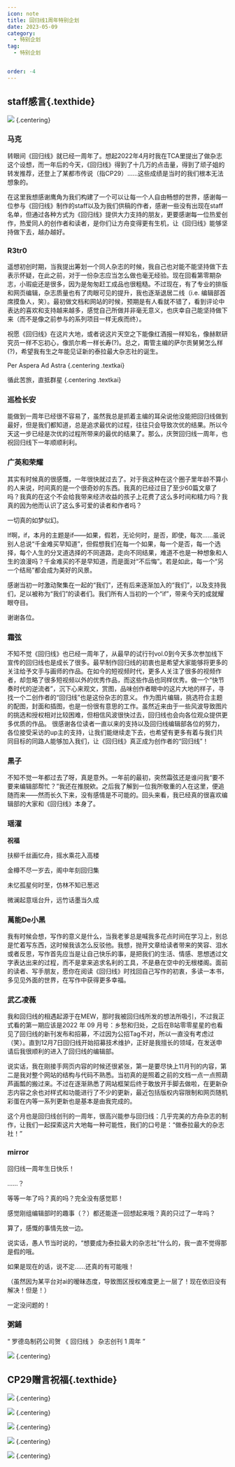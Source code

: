 ```yaml
---
icon: note
title: 回归线1周年特别企划
date: 2023-05-09
category:
  - 特别企划
tag:
  - 特别企划


order: -4
---
```

<!-- more -->

## staff感言{.texthide}

![](./res/interview/topic1.webp) {.centering}

### **马克**

转眼间《回归线》就已经一周年了。想起2022年4月时我在TCA里提出了做杂志这个设想，而一年后的今天，《回归线》得到了十几万的点击量，得到了顽子姐的转发推荐，还登上了某都市传说（指CP29）……这些成绩是当时的我们根本无法想象的。

在这里我想感谢鹰角为我们构建了一个可以让每一个人自由畅想的世界，感谢每一位参与《回归线》制作的staff以及为我们供稿的作者，感谢一些没有出现在staff名单，但通过各种方式为《回归线》提供大力支持的朋友，更要感谢每一位热爱创作，热爱同人的创作者和读者，是你们让方舟变得更有生机，让《回归线》能够坚持做下去，越办越好。

### **R3tr0**

遥想初创时期，当我提出筹划一个同人杂志的时候，我自己也对能不能坚持做下去表示怀疑，在此之前，对于一份杂志应当怎么做也毫无经验。现在回看第零期杂志，小瑕疵还是很多，因为是匆匆赶工成品也很粗糙。不过现在，有了专业的排版和网页编辑，杂志质量也有了肉眼可见的提升，我也逐渐退居二线（i.e. 编辑部首席摸鱼人，笑）。最初做文档和网站的时候，预期是有人看就不错了，看到评论中表达的喜欢和支持越来越多，感觉自己所做并非毫无意义，也庆幸自己能坚持做下来（而不是像之前参与的系列项目一样无疾而终）。

祝愿《回归线》在这片大地，或者说这片天空之下能像红酒报一样知名，像赫默研究员一样不忘初心，像凯尔希一样长寿(?)。总之，甭管主编的萨尔贡舅舅怎么样(?)，希望我有生之年能见证新的泰拉最大杂志社的诞生。

Per Aspera Ad Astra {.centering .textkai}

循此苦旅，直抵群星 {.centering .textkai}

### **巡检长安**

能做到一周年已经很不容易了，虽然我总是抓着主编的耳朵说他没能把回归线做到最好，但是我们都知道，总是追求最优的过程，往往只会导致次优的结果。所以今天这一步已经是次优的过程所带来的最优的结果了。那么，庆贺回归线一周年，也祝回归线下一年顺顺利利。

### **广英和荣耀**

其实有时候真的很感慨，一年很快就过去了。对于我这种在这个圈子里年龄不算小的人来说，时间真的是一个很奇妙的东西。我真的已经过目了至少60篇文章了吗？我真的在这个不会给我带来经济收益的孩子上花费了这么多时间和精力吗？我真的因为他而认识了这么多可爱的读者和作者吗？

一切真的如梦似幻。

If啊，if，本月的主题是if——如果，假若，无论何时，是否，即使，每次……虽说别人总说“千金难买早知道”，但假想我们在每一个如果，每一个是否，每一个选择，每个人生的分叉道选择的不同道路，走向不同结果，难道不也是一种想象和人生的浪漫吗？千金难买的不是早知道，而是面对“不后悔”。若是如此，每一个“另一个结局”都会成为美好的风景。

感谢当初一时激动聚集在一起的“我们”，还有后来逐渐加入的“我们”，以及支持我们，足以被称为“我们”的读者们。我们所有人当初的一个“if”，带来今天的成就耀眼夺目。

谢谢各位。

### **霜弦**

不知不觉《回归线》也已经一周年了，从最早的试行刊vol.0到今天多次参加线下宣传的回归线也是成长了很多。最早制作回归线的初衷也是希望大家能够将更多的关注给予文手与画师的作品。在如今的短视频时代，更多人关注了很多的视频作者，却忽略了很多短视频以外的优秀作品，而这些作品也同样优秀。做一个“快节奏时代的逆流者”，沉下心来观文，赏图，品味创作者眼中的这片大地的样子，寻找一个二创作者的“回归线”也是这份杂志的意义。
作为图片编辑，挑选符合主题的配图，封面和插图，也是一份很有意思的工作。虽然近来由于一些风波导致图片的挑选和授权相对比较困难，但相信风波很快过去，回归线也会向各位观众提供更多优质的作品。
很感谢各位读者一直以来的支持以及回归线编辑部各位的努力，各位接受采访的up主的支持，让我们能继续走下去，也希望有更多有着与我们共同目标的同路人能够加入我们，让《回归线》真正成为创作者的“回归线”！

### **黒子**

不知不觉一年都过去了呀，真是意外。一年前的最初，突然霜弦还是谁问我“要不要来编辑部帮忙？”我还在推脱欸。之后我了解到一位我所敬重的人在这里，便追随而来——然而长久下来，没有感情是不可能的。回头来看，我已经真的很喜欢编辑部的大家和《回归线》本身了。

### **瑶濯**

<div class="centering textkai">

**祝福**

扶柳千丝画忆舟，摇水乘花入高楼

金樽不尽一岁去，阁中年刻回归集

未忆孤星何时至，仿林不知已葱迟

微澜起意瑶台升，远竹话墨当久成

</div>

### **萬能De小黑**

我有时候会想，写作的意义是什么，当我老爹总是喊我多花点时间在学习上，别总是忙着写东西，这时候我该怎么反驳他。我想，抛开文章给读者带来的笑容、泪水或者反思，写作首先应当是让自己快乐的事，是把我们的生活、情感、思想透过文字表达出来的过程，而不是拿来追求名利的工具，不是悬在空中的无根楼阁。面前的读者、写手朋友，愿你在阅读《回归线》时找回自己写作的初衷，多读一本书，多见见外面的世界，在写作中获得更多幸福。

### **武乙凌薇**

我和回归线的相遇起源于在MEW，那时我被回归线所发的想法所吸引，不过我正式看的第一期应该是2022 年 09 月号：乡愁和归处，之后在B站零零星星的也看见了回归线的新刊发布和招募，不过因为公招Tag不对，所以一直没有考虑过（笑）。直到12月7日回归线开始招募技术维护，正好是我擅长的领域，在发送申请后我很顺利的进入了回归线的编辑部。

说实话，我在刚接手网页内容的时候还很紧张，第一是要尽快上11月刊的内容，第二是我对整个网站的结构与代码不熟悉。当初真的是照着之前的文档一点一点照葫芦画瓢的搬过来。不过在逐渐熟悉了网站框架后终于敢放开手脚去做啦，在更新杂志内容之余也对样式和功能进行了不少的更新，最近包括版权内容限制和网页随机彩蛋在内等一系列更新也是基本是由我完成的。

这个月也是回归线创刊的一周年，很高兴能参与回归线：几乎完美的方舟杂志的制作，让我们一起探索这片大地每一种可能性，我们的口号是：“做泰拉最大的杂志社！”

### **mirror**

回归线一周年生日快乐！

……？

等等一年了吗？真的吗？完全没有感觉耶！

感觉刚组编辑部时的趣事（？）都还能逐一回想起来哦？真的只过了一年吗？

算了，感慨的事情先放一边。

说实话，愚人节当时说的，“想要成为泰拉最大的杂志社”什么的，我一直不觉得那是假的哦。

如果是现在的话，说不定……还真的有可能哦！

（虽然因为某平台对ai的暧昧态度，导致图区授权难度更上一层了！现在依旧没有解决！但是！）

一定没问题的！


### **粥鋪**

“ 罗德岛制药公司贺 《 回归线 》 杂志创刊 1 周年 ”

![](./res/interview/粥鋪.webp) {.centering}

## CP29赠言祝福{.texthide}

![](./res/interview/topic2.webp) {.centering}

![](./res/interview/1.webp) {.centering}

![](./res/interview/2.webp) {.centering}

![](./res/interview/3.webp) {.centering}

![](./res/interview/4.webp) {.centering}
<eod />